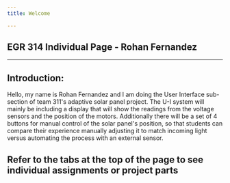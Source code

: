 ```yaml
---
title: Welcome

---
```


## EGR 314 Individual Page - Rohan Fernandez
---
Introduction: 
---
Hello, my name is Rohan Fernandez and I am doing the User Interface sub-section of team 311's adaptive solar panel project. The U-I system will mainly be including a display that will show the readings from the voltage sensors and the position of the motors. Additionally there will be a set of 4 buttons for manual control of the solar panel's position, so that students can compare their experience manually adjusting it to match incoming light versus automating the process with an external sensor. 

Refer to the tabs at the top of the page to see individual assignments or project parts
---

